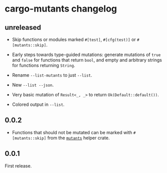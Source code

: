 # cargo-mutants changelog

## unreleased

* Skip functions or modules marked `#[test]`, `#[cfg(test)]` or
  `#[mutants::skip]`.

* Early steps towards type-guided mutations: generate mutations of `true`
  and `false` for functions that return `bool`, and empty and arbitrary strings
  for functions returning `String`.

* Rename `--list-mutants` to just `--list`.

* New `--list --json`.

* Very basic mutation of `Result<_, _>` to return `Ok(Default::default())`.

* Colored output in `--list`.

## 0.0.2

* Functions that should not be mutated can be marked with `#[mutants::skip]`
  from the [`mutants`](https://crates.io/crates/mutants) helper crate.

## 0.0.1
 
First release.
